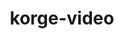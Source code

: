 ---
layout: module
title: korge-video
category: Video
link: https://github.com/korlibs/korge-video/tree/main/korge-video
---